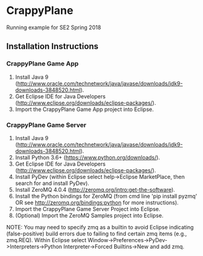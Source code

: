 # CrappyPlane
Running example for SE2 Spring 2018

## Installation Instructions
### CrappyPlane Game App
1. Install Java 9 (http://www.oracle.com/technetwork/java/javase/downloads/jdk9-downloads-3848520.html).
2. Get Eclipse IDE for Java Developers (http://www.eclipse.org/downloads/eclipse-packages/).
3. Import the CrappyPlane Game App project into Eclipse.

### CrappyPlane Game Server
1. Install Java 9 (http://www.oracle.com/technetwork/java/javase/downloads/jdk9-downloads-3848520.html).
2. Install Python 3.6+ (https://www.python.org/downloads/).
3. Get Eclipse IDE for Java Developers (http://www.eclipse.org/downloads/eclipse-packages/).
4. Install PyDev (within Eclipse select help->Eclipse MarketPlace, then search for and install PyDev).
5. Install ZeroMQ 4.0.4 (http://zeromq.org/intro:get-the-software).
6. Install the Python bindings for ZeroMQ (from cmd line 'pip install pyzmq' OR see http://zeromq.org/bindings:python for more instructions).
7. Import the CrappyPlane Game Server Project into Eclipse.
8. (Optional) Import the ZeroMQ Samples project into Eclipse.

NOTE: You may need to specify zmq as a builtin to avoid Eclipse indicating (false-positive) build errors due to failing to find certain zmq items (e.g., zmq.REQ). Within Eclipse select Window->Preferences->PyDev->Interpreters->Python Interpreter->Forced Builtins->New and add zmq.

